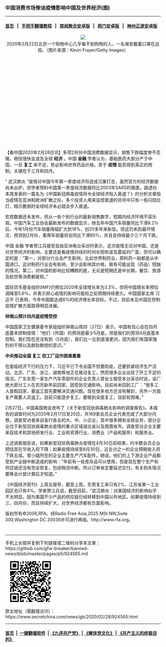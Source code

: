 ### 中国消费市场惨淡疫情影响中国及世界经济(图)
------------------------

#### [首页](https://github.com/gfw-breaker/banned-news/blob/master/README.md) &nbsp;&nbsp;|&nbsp;&nbsp; [手把手翻墙教程](https://github.com/gfw-breaker/guides/wiki) &nbsp;&nbsp;|&nbsp;&nbsp; [禁闻聚合安卓版](https://github.com/gfw-breaker/bn-android) &nbsp;&nbsp;|&nbsp;&nbsp; [网门安卓版](https://github.com/oGate2/oGate) &nbsp;&nbsp;|&nbsp;&nbsp; [神州正道安卓版](https://github.com/SzzdOgate/update) 



<div class="article_right" style="fone-color:#000">
 <p style="text-align:center">
  <img src="//img3.secretchina.com/pic/2020/2-23/p2633412a197684747-ss.jpg"/>
  <br>
   2020年2月22日北京一个购物中心几乎看不到购物的人，一名保安戴着口罩在巡视。（图片来源：Kevin Frayer/Getty Images）
   <span id="hideid" name="hideid" style="color:red;display:none;">
    <span href="https://www.secretchina.com">
    </span>
   </span>
  </br>
 </p>
 <div id="txt-mid1-t21-2017">
  <ins class="adsbygoogle" data-ad-client="ca-pub-1276641434651360" data-ad-slot="2451032099" style="display:inline-block;width:336px;height:280px">
  </ins>
  <div id="SC-22xxx">
  </div>
 </div>
 <p>
  【看中国2020年2月28日讯】多项2月份中国消费数据显示，销售下跌幅度惨不忍赌，相信很快会波及全球
  <strong>
   <span href="https://www.secretchina.com/news/gb/tag/经济" target="_blank">
    经济
   </span>
  </strong>
  。中国
  <strong>
   金融
  </strong>
  学者认为，基础医药大部分产于中国，一旦
  <strong>
   复工
  </strong>
  率不足，势必影响世界药品价格。至于
  <strong>
   疫情
  </strong>
  能否得到真正的控制，关键在于三月和四月。
  <span id="hideid" name="hideid" style="color:red;display:none;">
   <span href="https://www.secretchina.com">
   </span>
  </span>
 </p>
 <p>
  “
  <span href="https://www.secretchina.com/news/gb/tag/武汉肺炎" target="_blank">
   武汉肺炎
  </span>
  ”疫情对中国今年第一季度经济将造成沉重打击，虽然官方的经济数据尚未出炉，但学者预料中国第一季度经济数据将比2003年SARS时期差。路透社本周发表的一篇名为《中国新冠病毒疫情将令全球经济陷入衰退？》的分析文章指当疫情在亚洲和欧洲扩散之际，多个投资人用来监控衰退的讯号中只有一些闪现红灯，暗示脆弱的全球经济未必就会步入衰退。
 </p>
 <p>
  宏观数据还未发布，但从一些个别行业的最新销售数字，短期内经济环境不容乐观。中国汽车工业协会最新发布的数据显示，继去年中国汽车销量同比下滑8.2%后，今年1月份汽车销量降幅扩大到18%，创20多年来新低。但这仍未到最坏情况，预测到2月份，乘用车销量将会同比下滑80%，并且会持续最少三个月下跌。
 </p>
 <p>
  中国
  <span href="https://www.secretchina.com/news/gb/tag/金融" target="_blank">
   金融
  </span>
  学者贺江兵接受自由亚洲电台采访时表示，这次疫情无论对中国，还是对世界经济的影响，主要还是看疫情持续的时间长短和波及蔓延的广度，但可以确定的是：“第一，对部分行业会产生影响，比如世界制药业，原料药一般都是从中国进口，这对制药行业会有影响，至少会影响其价格，极有可能出现（药品）短缺的情况。第二，对中国的影响比较糟糕的是，无论是短期还是中长期，餐饮、旅游及航空等消费都疲软。”
 </p>
 <p>
  国际货币基金组织(IMF)仍预估2020年全球增长率为3.3%，但将中国增长率预估调降至5.6%，并表示担心疫情的影响可能较之前预期持续更久。中国国家主席
  <span href="https://www.secretchina.com/news/gb/tag/习近平" target="_blank">
   习近平
  </span>
  已表明，今年中国能达成6%的经济增长率目标。不过，目前未见中国在控制疫情扩散方面取得明显进展。
 </p>
 <p>
  <strong>
   钟南山预计四月底疫情受控
  </strong>
 </p>
 <p>
  中国国家卫生健康委专家组组织钟南山周四（27日）表示，中国有信心会在四月底基本控制疫情：“他们（外国）的预测是最少5月底，但是我们的预测4月底基本控制。我们现在还没有到（5月底），我们比一比到底谁更对。因为我们有国家强烈的干预以及群防群控的意识。”
 </p>
 <p>
  <strong>
   中央推动全国
   <span href="https://www.secretchina.com/news/gb/tag/复工" target="_blank">
    复工
   </span>
   但工厂运作困难重重
  </strong>
 </p>
 <p>
  在面临经济下行的压力下，习近平已下令全国不但要防疫，还要抓紧经济生产活动。北京、广东、浙江、湖南等地正在推动复工，然而很多企业出现了开工不足的情况。广东东莞一家生产汽车零部件的企业负责人曾女士接受本台采访时说，该厂绝大部分工人在农历新年前回家，因受到交通影响，目前尚未回到工厂：“很多工人放假回家，要返工首先要解决交通问题。现在很多地方还没有解封，另外一方面复产需要人员返工。目前只能逐步复工，要做到全面复工，目前有困难。”
 </p>
 <p>
  2月27日，中国美国商会发布了《关于新型冠状病毒肺炎影响的调查报告》。本报告的调查时间为2020年2月17日至20日，共169家会员企业代表完成了大部分问卷。调查受访者来自各行各业的大、中、小企业，其中很多拥有全球业务，部分企业位于新型冠状病毒肺炎疫情的重点区域湖北省以及周围省市。调查受访企业主要来自技术和其他研发行业、工业和资源行业、消费业（产品和服务）和服务业。
 </p>
 <p>
  上述调查报告说，如果新型冠状病毒肺炎疫情在4月30日前结束，约半数会员企业预估其在华收入将下降；如果疫情持续至8月30日，近五分之一的企业预期收入将下跌五成。曾小姐所在的企业主要生产汽车配件。她说，他们的上下游企业产品都受到产业链中断造成的影响：“年前有一些库存品可以使用，但是现在整个生产和供应链还没有完全恢复，包括物流中断。所以订单肯定要延迟交付。有关损失情况要等会计部计算后才知道。”
 </p>
 <p>
  《中国经济周刊》上周五报导，截至上周，东莞复工率只有2%，江苏省某一工业园区也只有4%。学者贺江兵说，截至目前，“武汉肺炎：对美国经济的影响似乎不太明显。因为美国不少产品的供应链已经转移到中国以外地区。如果疫情持续到三、四月份，而且持续扩大，对世界经济都有负面影响。
 </p>
 <p>
  版权所有©2006,RFA。经Radio Free Asia,2025 MSt.NW,Suite 300,Washington DC 20036许可进行再版。http://www.rfa.org。
  <center>
   <div>
    <div id="txt-mid2-t22-2017" style="display: block;  max-height: 351px;  overflow: hidden;">
     <div id="SC-21xxx">
     </div>
     <ins class="adsbygoogle" data-ad-client="ca-pub-1276641434651360" data-ad-format="auto" data-ad-slot="4301710469" data-full-width-responsive="true" style="display:block">
     </ins>
    </div>
   </div>
  </center>
  <div style="padding-top:12px;">
  </div>
 </p>
</div>

<hr/>
手机上长按并复制下列链接或二维码分享本文章：<br/>
https://github.com/gfw-breaker/banned-news/blob/master/pages/p5/924565.md <br/>
<a href='https://github.com/gfw-breaker/banned-news/blob/master/pages/p5/924565.md'><img src='https://github.com/gfw-breaker/banned-news/blob/master/pages/p5/924565.md.png'/></a> <br/>
原文地址（需翻墙访问）：https://www.secretchina.com/news/gb/2020/02/28/924565.html


------------------------
#### [首页](https://github.com/gfw-breaker/banned-news/blob/master/README.md) &nbsp;|&nbsp; [一键翻墙软件](https://github.com/gfw-breaker/nogfw/blob/master/README.md) &nbsp;| [《九评共产党》](https://github.com/gfw-breaker/9ping.md/blob/master/README.md#九评之一评共产党是什么) | [《解体党文化》](https://github.com/gfw-breaker/jtdwh.md/blob/master/README.md) | [《共产主义的终极目的》](https://github.com/gfw-breaker/gczydzjmd.md/blob/master/README.md)


<img src='http://gfw-breaker.win/banned-news/pages/p5/924565.md' width='0px' height='0px'/>